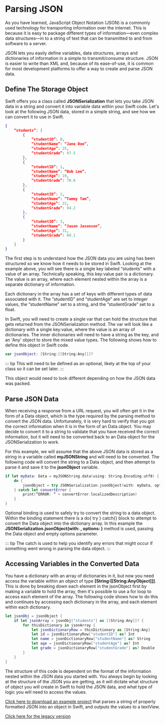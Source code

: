 # Parsing JSON

As you have learned, JavaScript Object Notation (JSON) is a commonly used technology for transporting information over the internet. This is because it is easy to package different types of information—even complex data structures—in to a string of text that can be transmitted to and from software to a server.

JSON lets you easily define variables, data structures, arrays and dictionaries of information in a simple to transmit/consume structure. JSON is easier to write than XML and, because of its ease-of-use, it is common for most development platforms to offer a way to create and parse JSON data.

## Define The Storage Object

Swift offers you a class called **JSONSerialization** that lets you take JSON data in a string and convert it into variable data within your Swift code. Let's look at the following JSON data, stored in a simple string, and see how we can convert it to use in Swift.

``` json
{
    “students”: [
        {
            “studentID”: 0,
            “studentName”: “Jane Doe”,
            “studentAge”: 25,
            “studentGrade”: 97.5
        },
        {
            “studentID”: 1,
            “studentName”: “Bob Lee”,
            “studentAge”: 19,
            “studentGrade”: 78.6
        },
        {
            “studentID”: 2,
            “studentName”: “Tammy Tam”,
            “studentAge”: 22,
            “studentGrade”: 94.2
        },
        {
            “studentID”: 3,
            “studentName”: “Jason Jasonson”,
            “studentAge”: 31,
            “studentGrade”: 89.1
        }
    ]
}
```

The first step is to understand how the JSON data you are using has been structured so we know how it needs to be stored in Swift. Looking at the example above, you will see there is a single key labeled “students” with a value of an array. Technically speaking, this key:value pair is a dictionary. The value is an array, where each element nested within the array is a separate dictionary of information.

Each dictionary in the array has a set of keys with different types of data associated with it. The “studentID” and “studentAge” are set to integer values, the “studentName” set to a string, and the “studentGrade” set to a float.

In Swift, you will need to create a single var that can hold the structure that gets returned from the JSONSerialization method. The var will look like a dictionary with a single key:value, where the value is an array of dictionaries. The inner dictionaries will need to have a string as the key, and an 'Any' object to store the mixed value types. The following shows how to define this object in Swift code.

``` swift
var jsonObject: [String:[[String:Any]]]?
```

::: tip
 This will need to be defined as an optional, likely at the top of your class so it can be set later.
:::

This object would need to look different depending on how the JSON data was packed.

## Parse JSON Data

When receiving a response from a URL request, you will often get it in the form of a Data object, which is the type required by the parsing method to convert the JSON data. Unfortunately, it is very hard to verify that you got the correct information when it is in the form of an Data object. You may decide to convert it to a string to validate that you have received the correct information, but it will need to be converted back to an Data object for the JSONSerialization to work.

For this example, we will assume that the above JSON data is stored as a string in a variable called **myJSONString** and will need to be converted. The following code will convert the string to a Data object, and then attempt to parse it and save it to the **jsonObject** variable.

```swift
if let myData: Data = myJSONString.data(using: String.Encoding.utf8) {
    do {
        jsonObject = try JSONSerialization.jsonObject(with: myData, options: []) as? [String:[[String:Any]]]
    } catch let convertError {
        print(“ERROR: “ + convertError.localizedDescription)
    }
}
```

Optional binding is used to safely try to convert the string to a data object. Within the binding statement there is a do{ try } catch{} block to attempt to convert the Data object into the dictionary array. In this example the **JSONSerialization.jsonObject(with: , options: )** method is used, passing the Data object and empty options parameter.

::: tip
The catch is used to help you identify any errors that might occur if something went wrong in parsing the data object.
:::

## Accessing Variables in the Converted Data

You have a dictionary with an array of dictionaries in it, but now you need access the variable within an object of type **[String:[[String:AnyObject]]]**. This is done by breaking down each element in the jsonObject first by making a variable to hold the array, then it's possible to use a for loop to access each element of the array. The following code shows how to do this and continues by accessing each dictionary in the array, and each element within each dictionary.

``` swift
let jsonObj = jsonObject {
    if let jsonArray = jsonObj["students"] as [[String:Any]]? {
        for thisDictionary in jsonArray {
            let jsonDictionaryRow = thisDictionary as [String:Any]
            let id = jsonDictionaryRow["studentID"] as? Int
            let name = jsonDictionaryRow["studentName"] as? String
            let age = jsonDictionaryRow["studentAge"] as? Int
            let grade = jsonDictionaryRow["studentGrade"] as? Double      // Do something with the current dictionary values
        }
    }
}
```

The structure of this code is dependent on the format of the information nested within the JSON data you started with. You always begin by looking at the structure of the JSON you are getting, as it will dictate what structure of object you will create in Swift to hold the JSON data, and what type of logic you will need to access the values.

  [Click here to download an example project](/mad9137/assets/downloads/ParsingJSON.zip) that parses a string of properly formatted JSON into an object in Swift, and outputs the values to a textView.

  [Click here for the legacy version](/mad9137/assets/downloads/legacyParsingJSON.zip)
  